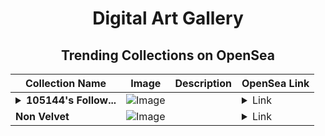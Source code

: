 <div align="center">

# Digital Art Gallery

## Trending Collections on OpenSea

| Collection Name                       | Image                                                                                     | Description                       | OpenSea Link                                                                                          |
|---------------------------------------|-------------------------------------------------------------------------------------------|-----------------------------------|--------------------------------------------------------------------------------------------------------|
| **<details><summary>105144's Follow...</summary>105144's Follower</details>** | ![Image](https://i.seadn.io/s/raw/files/19f9f090920392cc3650cbdf4361755b.png?w=500&auto=format?w=200&auto=format) |  | <details><summary>Link</summary>[105144's Follower](https://opensea.io/collection/105144-s-follower)</details> |
| **Non Velvet** | ![Image](https://i.seadn.io/s/raw/files/c327a8f164979286656507a002888e82.jpg?w=500&auto=format?w=200&auto=format) |  | <details><summary>Link</summary>[Non Velvet](https://opensea.io/collection/non-velvet)</details> |

</div>